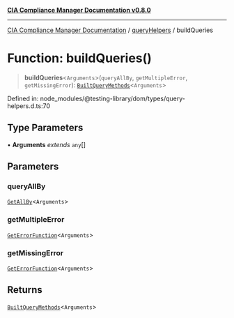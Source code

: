 [**CIA Compliance Manager Documentation v0.8.0**](../../../README.md)

***

[CIA Compliance Manager Documentation](../../../globals.md) / [queryHelpers](../README.md) / buildQueries

# Function: buildQueries()

> **buildQueries**\<`Arguments`\>(`queryAllBy`, `getMultipleError`, `getMissingError`): [`BuiltQueryMethods`](../type-aliases/BuiltQueryMethods.md)\<`Arguments`\>

Defined in: node\_modules/@testing-library/dom/types/query-helpers.d.ts:70

## Type Parameters

• **Arguments** *extends* `any`[]

## Parameters

### queryAllBy

[`GetAllBy`](../type-aliases/GetAllBy.md)\<`Arguments`\>

### getMultipleError

[`GetErrorFunction`](../type-aliases/GetErrorFunction.md)\<`Arguments`\>

### getMissingError

[`GetErrorFunction`](../type-aliases/GetErrorFunction.md)\<`Arguments`\>

## Returns

[`BuiltQueryMethods`](../type-aliases/BuiltQueryMethods.md)\<`Arguments`\>

